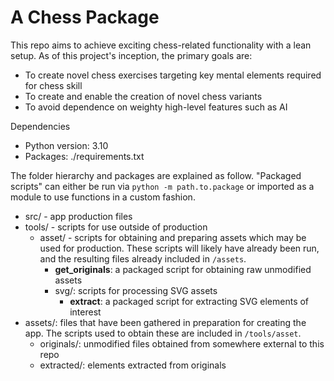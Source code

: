 # A Chess Package

This repo aims to achieve exciting chess-related functionality with a lean setup. As of this project's inception, the primary goals are:
* To create novel chess exercises targeting key mental elements required for chess skill
* To create and enable the creation of novel chess variants
* To avoid dependence on weighty high-level features such as AI

Dependencies
* Python version: 3.10
* Packages: ./requirements.txt

The folder hierarchy and packages are explained as follow. "Packaged scripts" can either be run via `python -m path.to.package` or imported as a module to use functions in a custom fashion.
* src/ - app production files
* tools/ - scripts for use outside of production
	* asset/ - scripts for obtaining and preparing assets which may be used for production. These scripts will likely have already been run, and the resulting files already included in `/assets`.
		* **get_originals**: a packaged script for obtaining raw unmodified assets
		* svg/: scripts for processing SVG assets
			* **extract**: a packaged script for extracting SVG elements of interest
* assets/: files that have been gathered in preparation for creating the app. The scripts used to obtain these are included in `/tools/asset`.
	* originals/: unmodified files obtained from somewhere external to this repo
	* extracted/: elements extracted from originals
